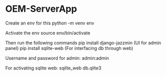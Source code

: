 # OEM-ServerApp

Create an env for this
python -m venv env

Activate the env
source env/bin/activate

Then run the following commands
pip install django-jazzmin (UI for admin panel)
pip install sqlite-web (For interfacing db through web)

Username and password for admin:
admin:admin

For activating sqlite web:
sqilte_web db.qlite3